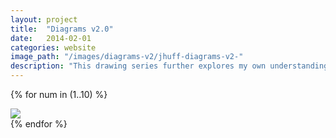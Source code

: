 ```yaml
---
layout: project
title:  "Diagrams v2.0"
date:   2014-02-01
categories: website 
image_path: "/images/diagrams-v2/jhuff-diagrams-v2-"
description: "This drawing series further explores my own understanding of the internet and how it interacts with art, objects, and the physical world. Each drawing conflates the didactic power of the diagram with the intention of creating unclear thoughts on how everything relates to everything else in a distributed system."
---
```


{% for num in (1..10) %}
<div>
    <img class="mb3" src="{{ page.image_path }}{{ num }}.jpg" srcset="{{ page.image_path }}{{ num }}.jpg 1x, {{ page.image_path }}{{ num }}-2x.jpg 2x"/>
</div>
{% endfor %}
